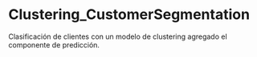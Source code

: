 # Clustering_CustomerSegmentation
Clasificación de clientes con un modelo de clustering agregado el componente de predicción.
